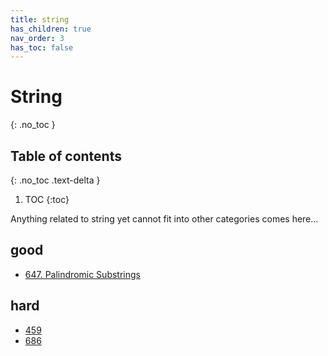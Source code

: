 ```yaml
---
title: string
has_children: true
nav_order: 3
has_toc: false
---
```

# String
{: .no_toc }

## Table of contents
{: .no_toc .text-delta }

1. TOC
{:toc}

Anything related to string yet cannot fit into other categories comes here...

## good
- [647. Palindromic Substrings](/docs/647)

## hard
- [459](/docs/459)
- [686](/docs/686)